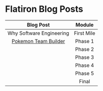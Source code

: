 # Flatiron Blog Posts
| Blog Post               | Module     |
|         :----:          | :----:     | 
| Why Software Engineering| First Mile |
| [Pokemon Team Builder](https://github.com/jlin100/Flatiron-Blogs/blob/main/Blogs/Pokemon_Team_Builder.md)    | Phase 1    |
|                         | Phase 2    |
|                         | Phase 3    |
|                         | Phase 4    |
|                         | Phase 5    |
|                         | Final      |